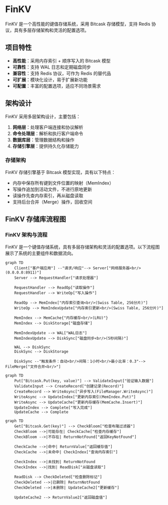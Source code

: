 # FinKV

FinKV 是一个高性能的键值存储系统，采用 Bitcask 存储模型，支持 Redis 协议，具有多层存储架构和灵活的配置选项。

## 项目特性

- **高性能**：采用内存索引 + 顺序写入的 Bitcask 模型
- **可靠性**：支持 WAL 日志和定期磁盘同步
- **兼容性**：支持 Redis 协议，可作为 Redis 的替代品
- **可扩展**：模块化设计，易于扩展新功能
- **可配置**：丰富的配置选项，适应不同场景需求

## 架构设计

FinKV 采用多层架构设计，主要包括：

1. **网络层**：处理客户端连接和协议解析
2. **命令处理层**：解析和执行客户端命令
3. **数据库层**：管理数据结构和操作
4. **存储引擎层**：提供持久化存储能力

### 存储架构

FinKV 存储引擎基于 Bitcask 模型实现，具有以下特点：

- 内存中保存所有键到文件位置的映射（MemIndex）
- 写操作追加到活动文件，不进行原地更新
- 读操作先查内存索引，再从磁盘读取
- 支持后台合并（Merge）操作，回收空间

## FinKV 存储库流程图
### FinKV 架构与流程

FinKV 是一个键值存储系统，具有多层存储架构和灵活的配置选项。以下流程图展示了系统的主要组件和数据流向。

```mermaid
graph TD
    Client["客户端应用"] --"请求/响应"--> Server["网络服务器<br/>(0.0.0.0:8911)"]
    Server --> RequestHandler["请求处理器"]
    
    RequestHandler --> ReadOp["读取操作"]
    RequestHandler --> WriteOp["写入操作"]
    
    ReadOp --> MemIndex["内存索引查询<br/>(Swiss Table, 256分片)"]
    WriteOp --> MemIndexUpdate["内存索引更新<br/>(Swiss Table, 256分片)"]
    
    MemIndex --> MemCache{"内存缓存<br/>(LRU)"}
    MemIndex --> DiskStorage["磁盘存储"]
    
    MemIndexUpdate --> WAL["WAL日志"]
    MemIndexUpdate --> DiskSync["磁盘同步<br/>(5秒间隔)"]
    
    WAL --> DiskSync
    DiskSync --> DiskStorage
    
    DiskSync --"触发条件：自动<br/>间隔：1小时<br/>最小比率：0.3"--> FileMerge["文件合并<br/>"]
```

```mermaid
graph TD
    Put["Bitcask.Put(key, value)"] --> ValidateInput["验证输入数据"]
    ValidateInput --> CreateRecord["创建记录(Record)"]
    CreateRecord --> WriteAsync["异步写入(FileManager.WriteAsync)"]
    WriteAsync --> UpdateIndex["更新内存索引(MemIndex.Put)"]
    WriteAsync --> UpdateCache["更新内存缓存(MemCache.Insert)"]
    UpdateIndex --> Complete["写入完成"]
    UpdateCache --> Complete
```



```mermaid
graph TD
    Get["Bitcask.Get(key)"] --> CheckBloom["检查布隆过滤器"]
    CheckBloom -->|可能存在| CheckCache["检查内存缓存"]
    CheckBloom -->|不存在| ReturnNotFound["返回KeyNotFound"]
    
    CheckCache -->|命中| ReturnValue["返回缓存值"]
    CheckCache -->|未命中| CheckIndex["查询内存索引"]
    
    CheckIndex -->|未找到| ReturnNotFound
    CheckIndex -->|找到| ReadDisk["从磁盘读取"]
    
    ReadDisk --> CheckDeleted["检查删除标记"]
    CheckDeleted -->|已删除| ReturnNotFound
    CheckDeleted -->|未删除| UpdateCache2["更新缓存"]
    
    UpdateCache2 --> ReturnValue2["返回磁盘值"]
```

